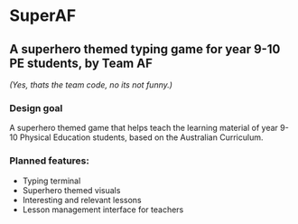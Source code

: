 # SuperAF

## A superhero themed typing game for year 9-10 PE students, by Team AF

*(Yes, thats the team code, no its not funny.)*

### Design goal

A superhero themed game that helps teach the learning material of year 9-10 Physical Education students, based on the Australian Curriculum.

### Planned features:

- Typing terminal
- Superhero themed visuals
- Interesting and relevant lessons
- Lesson management interface for teachers